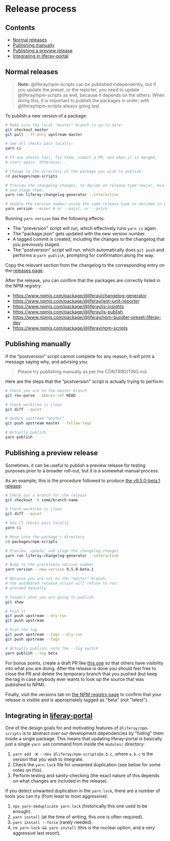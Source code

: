 # Release process

## Contents

-   [Normal releases](#normal-releases)
-   [Publishing manually](#publishing-manually)
-   [Publishing a preview release](#publishing-a-preview-release)
-   [Integrating in liferay-portal](#integrating-in-liferay-portal)

## Normal releases

> **Note:** @liferay/npm-scripts can be published independently, but if you update the preset, or the reporter, you need to update @liferay/npm-scripts as well, because it depends on the others. When doing this, it is important to publish the packages in order; with @liferay/npm-scripts always going last.

To publish a new version of a package:

```sh
# Make sure the local "master" branch is up-to-date:
git checkout master
git pull --ff-only upstream master

# See all checks pass locally:
yarn ci

# If any checks fail, fix them, submit a PR, and when it is merged,
# start again. Otherwise...

# Change to the directory of the package you wish to publish:
cd packages/npm-scripts

# Preview the changelog changes, to decide on release type (major, minor etc),
# and stage them:
yarn run liferay-changelog-generator --interactive

# Update the version number using the same release type as decided in previous step:
yarn version --minor # or --major, or --patch
```

Running `yarn version` has the following effects:

-   The "preversion" script will run, which effectively runs `yarn ci` again.
-   The "package.json" gets updated with the new version number.
-   A tagged commit is created, including the changes to the changelog that you previously staged.
-   The "postversion" script will run, which automatically does `git push` and performs a `yarn publish`, prompting for confirmation along the way.

Copy the relevant section from the changelog to the corresponding entry on the [releases page](https://github.com/liferay/liferay-frontend-projects/releases).

After the release, you can confirm that the packages are correctly listed in the NPM registry:

-   https://www.npmjs.com/package/@liferay/changelog-generator
-   https://www.npmjs.com/package/@liferay/jest-junit-reporter
-   https://www.npmjs.com/package/@liferay/js-insights
-   https://www.npmjs.com/package/@liferay/js-publish
-   https://www.npmjs.com/package/@liferay/npm-bundler-preset-liferay-dev
-   https://www.npmjs.com/package/@liferay/npm-scripts

## Publishing manually

If the "postversion" script cannot complete for any reason, it will print a message saying why, and advising you:

> Please try publishing manually as per the CONTRIBUTING.md.

Here are the steps that the "postversion" script is actually trying to perform:

```sh
# Check you are on the master branch
git rev-parse --abbrev-ref HEAD

# Check worktree is clean
git diff --quiet

# Update upstream "master"
git push upstream master --follow-tags

# Actually publish
yarn publish
```

## Publishing a preview release

Sometimes, it can be useful to publish a preview release for testing purposes prior to a broader roll-out, but it is a somewhat manual process.

As an example, this is the procedure followed to produce [the v9.5.0-beta.1 release](https://www.npmjs.com/package/liferay-npm-scripts/v/9.5.0-beta.1):

```sh
# Check out a branch for the release
git checkout -b some/branch-name

# Check worktree is clean
git diff --quiet

# See CI checks pass locally
yarn ci

# Move into the package's directory
cd packages/npm-scripts

# Preview, update, and stage the changelog changes
yarn run liferay-changelog-generator --interactive

# Bump to the prerelease version number
yarn version --new-version 9.5.0-beta.1

# Because you are not on the "master" branch,
# the automated release script will refuse to run;
# proceed manually

# Inspect what you are going to publish
git show

# Push it
git push upstream --dry-run
git push upstream

# Push the tag
git push upstream --tags --dry-run
git push upstream --tags

# Actually publish: note the --tag switch
yarn publish --tag beta
```

For bonus points, create a draft PR like [this one](https://github.com/liferay/liferay-npm-tools/pull/201) so that others have visibility into what you are doing. After the release is done you should feel free to close the PR and delete the temporary branch that you pushed (but keep the tag in case anybody ever wants to look up the source that was published to NPM).

Finally, visit the versions tab on [the NPM registry page](https://www.npmjs.com/package/@liferay/npm-scripts) to confirm that your release is visible and is appropriately tagged as "beta" (not "latest").

## Integrating in [liferay-portal](https://github.com/liferay/liferay-portal)

One of the design goals for and motivating features of `@liferay/npm-scripts` is to abstract over our development dependencies by "hiding" them inside a single package. This means that updating liferay-portal is basically just a single `yarn add` command from inside the `modules/` directory:

1. `yarn add -W --dev @liferay/npm-scripts@a.b.c`, where `a.b.c` is the version that you wish to integrate.
2. Check the `yarn.lock` file for unwanted duplication (see below for some notes on this).
3. Perform testing and sanity-checking (the exact nature of this depends on what changes are included in the release).

If you detect unwanted duplication in the `yarn.lock`, there are a number of tools you can try (from least to most aggressive):

1. `npx yarn-deduplicate yarn.lock` (historically this one used to be enough).
2. `yarn install` (at the time of writing, this one is often required).
3. `yarn install --force` (rarely needed).
4. `rm yarn.lock && yarn install` (this is the nuclear option, and a very aggressive last resort).
